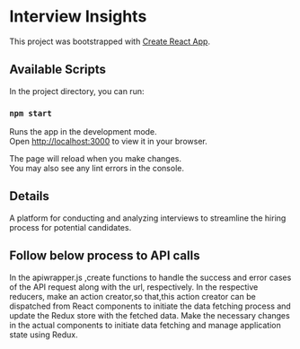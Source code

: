 # Interview Insights

This project was bootstrapped with [Create React App](https://github.com/facebook/create-react-app).

## Available Scripts

In the project directory, you can run:

### `npm start`

Runs the app in the development mode.\
Open [http://localhost:3000](http://localhost:3000) to view it in your browser.

The page will reload when you make changes.\
You may also see any lint errors in the console.

## Details
A platform for conducting and analyzing interviews to streamline the hiring process for potential candidates.

## Follow below process to API calls
 In the apiwrapper.js ,create functions to handle the success and error cases of the API request along with the url, respectively.
 In the respective reducers, make an action creator,so that,this action creator can be dispatched from React components to initiate the data fetching process and update the Redux store with the fetched data.
 Make the necessary changes in the actual components to initiate data fetching and manage application state using Redux.
 